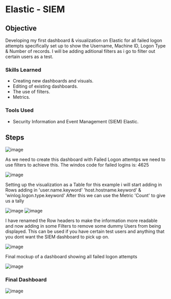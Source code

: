# Elastic - SIEM

## Objective

Developing my first dashboard & visualization on Elastic for all failed logon attempts specifically set up to show the Username, Machine ID, Logon Type & Number of records.
I will be adding aditional filters as i go to filter out certain users as a test.

### Skills Learned

- Creating new dashboards and visuals.
- Editing of existing dashboards.
- The use of filters.
- Metrics.

### Tools Used

- Security Information and Event Management (SIEM) Elastic.

## Steps
![image](https://github.com/Matt4llan/Elastic-SIEM/assets/156334555/83831df5-ae01-4e0f-98f9-56217418a9fe)

As we need to create this dashboard with Failed Logon attemtps we need to use filters to achieve this.
The windos code for failed logins is: 4625

![image](https://github.com/Matt4llan/Elastic-SIEM/assets/156334555/885fa518-0f5d-4ae4-898b-e4b6402833c3)

Setting up the visualization as a Table for this example i will start adding in Rows adding in 'user.name.keyword' 'host.hostname.keyword' & 'winlog.logon.type.keyword'
After this we can use the Metric 'Count' to give us a tally

![image](https://github.com/Matt4llan/Elastic-SIEM/assets/156334555/56605e21-a7d3-4faf-b560-33a5b47d56b9)
![image](https://github.com/Matt4llan/Elastic-SIEM/assets/156334555/af3a45c7-6857-451c-a8c9-fec9d7aa885f)

I have renamed the Row headers to make the information more readable and now adding in some Filters to remove some dummy Users from being displayed. This can be used if you have certain test users and anything that you dont want the SIEM dashboard to pick up on.

![image](https://github.com/Matt4llan/Elastic-SIEM/assets/156334555/581d034f-bd2f-4a1d-b3db-afab61229012)

Final mockup of a dashboard showing all failed logon attempts

![image](https://github.com/Matt4llan/Elastic-SIEM/assets/156334555/4f6664b4-d502-4ed3-8da8-020da5568776)


### Final Dashboard

![image](https://github.com/Matt4llan/Elastic-SIEM/assets/156334555/7cc11be7-a9b8-49be-aa81-2c22cc7fd3d5)
